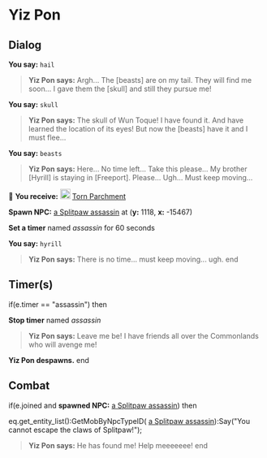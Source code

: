 # Yiz Pon


## Dialog

**You say:** `hail`



>**Yiz Pon says:** Argh... The [beasts] are on my tail. They will find me soon... I gave them the [skull] and still they pursue me!

**You say:** `skull`



>**Yiz Pon says:** The skull of Wun Toque! I have found it. And have learned the location of its eyes! But now the [beasts] have it and I must flee...

**You say:** `beasts`



>**Yiz Pon says:** Here... No time left... Take this please... My brother [Hyrill] is staying in [Freeport]. Please... Ugh... Must keep moving...


 &#127873; **You receive:**  <img style="background:url(/static/icons/blank_slot.gif);width:20px;height:20px;" src="/static/icons/item_864.png" alt="" /> <a
                                href="/item/18010" data-url="18010" class="tooltip-link link">Torn Parchment</a>


**Spawn NPC:**  [a Splitpaw assassin](/npc/12005) at (**y:** 1118, **x:** -15467)


**Set a timer** named *assassin* for 60 seconds

**You say:** `hyrill`



>**Yiz Pon says:** There is no time... must keep moving... ugh.
end

## Timer(s)

if(e.timer == "assassin") then


**Stop timer** named *assassin*


>**Yiz Pon says:** Leave me be! I have friends all over the Commonlands who will avenge me!


**Yiz Pon despawns.**
end

## Combat

if(e.joined and **spawned NPC:**  [a Splitpaw assassin](/npc/12005)) then


eq.get_entity_list():GetMobByNpcTypeID( [a Splitpaw assassin](/npc/12005)):Say("You cannot escape the claws of Splitpaw!");


>**Yiz Pon says:** He has found me! Help meeeeeee!
end

